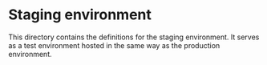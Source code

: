 ﻿# Staging environment

This directory contains the definitions for the staging environment. It serves as a test environment hosted in the same
way as the production environment.
